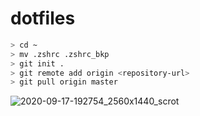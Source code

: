 # dotfiles

```bash
> cd ~
> mv .zshrc .zshrc_bkp
> git init .
> git remote add origin <repository-url>
> git pull origin master
```
![2020-09-17-192754_2560x1440_scrot](https://user-images.githubusercontent.com/1208782/93499707-04041b80-f91c-11ea-8db8-88564b2a1566.png)
